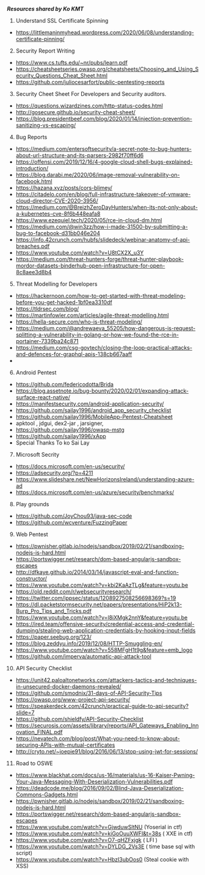 ***Resources shared by Ko KMT***

1. Understand SSL Certificate Spinning
  * https://littlemaninmyhead.wordpress.com/2020/06/08/understanding-certificate-pinning/
2. Security Report Writing
  * https://www.cs.tufts.edu/~nr/pubs/learn.pdf
  * https://cheatsheetseries.owasp.org/cheatsheets/Choosing_and_Using_Security_Questions_Cheat_Sheet.html
  * https://github.com/juliocesarfort/public-pentesting-reports
3. Security Cheet Sheet For Developers and Security auditors.
  * https://questions.wizardzines.com/http-status-codes.html
  * http://gosecure.github.io/security-cheat-sheet/
  * https://blog.presidentbeef.com/blog/2020/01/14/injection-prevention-sanitizing-vs-escaping/
4. Bug Reports
  * https://medium.com/entersoftsecurity/a-secret-note-to-bug-hunters-about-url-structure-and-its-parsers-2982f70ff6d6
  * https://offensi.com/2019/12/16/4-google-cloud-shell-bugs-explained-introduction/
  * https://blog.darabi.me/2020/06/image-removal-vulnerability-on-facebook.html
  * https://hazana.xyz/posts/cors-blimey/
  * https://citadelo.com/en/blog/full-infrastructure-takeover-of-vmware-cloud-director-CVE-2020-3956/
  * https://medium.com/@BreizhZeroDayHunters/when-its-not-only-about-a-kubernetes-cve-8f6b448eafa8
  * https://www.ezequiel.tech/2020/05/rce-in-cloud-dm.html
  * https://medium.com/@win3zz/how-i-made-31500-by-submitting-a-bug-to-facebook-d31bb046e204
  * https://info.42crunch.com/hubfs/slidedeck/webinar-anatomy-of-api-breaches.pdf
  * https://www.youtube.com/watch?v=U8tCX2X_u3Y
  * https://medium.com/threat-hunters-forge/threat-hunter-playbook-mordor-datasets-binderhub-open-infrastructure-for-open-8c8aee3d8b4
5. Threat Modelling for Developers
  * https://hackernoon.com/how-to-get-started-with-threat-modeling-before-you-get-hacked-1bf0ea3310df
  * https://tldrsec.com/blog/
  * https://martinfowler.com/articles/agile-threat-modelling.html
  * https://hella-secure.com/who-is-threat-modeling/
  * https://medium.com/@andrewaeva_55205/how-dangerous-is-request-splitting-a-vulnerability-in-golang-or-how-we-found-the-rce-in-portainer-7339ba24c871
  * https://medium.com/csg-govtech/closing-the-loop-practical-attacks-and-defences-for-graphql-apis-138cb667aaff
  * 
6. Android Pentest
  * https://github.com/federicodotta/Brida
  * https://blog.assetnote.io/bug-bounty/2020/02/01/expanding-attack-surface-react-native/
  * https://manifestsecurity.com/android-application-security/
  * https://github.com/sailay1996/android_app_security_checklist
  * https://github.com/sailay1996/MobileApp-Pentest-Cheatsheet
  * apktool , jdgui, dex2-jar , jarsigner,
  * https://github.com/sailay1996/owasp-mstg 
  * https://github.com/sailay1996/xApp
  * Special Thanks To ko Sai Lay 
7. Microsoft Secrity
  * https://docs.microsoft.com/en-us/security/
  * https://adsecurity.org/?p=4211
  * https://www.slideshare.net/NewHorizonsIreland/understanding-azure-ad
  * https://docs.microsoft.com/en-us/azure/security/benchmarks/
8. Play grounds
  * https://github.com/JoyChou93/java-sec-code
  * https://github.com/wcventure/FuzzingPaper
9. Web Pentest
  * https://pwnisher.gitlab.io/nodejs/sandbox/2019/02/21/sandboxing-nodejs-is-hard.html
  * https://portswigger.net/research/dom-based-angularjs-sandbox-escapes
  * http://dfkaye.github.io/2014/03/14/javascript-eval-and-function-constructor/
  * https://www.youtube.com/watch?v=kbi2KaAzTLg&feature=youtu.be
  * https://old.reddit.com/r/websecurityresearch/
  * https://twitter.com/ippsec/status/1208927508256698369?s=19
  * https://dl.packetstormsecurity.net/papers/presentations/HiP2k13-Burp_Pro_Tips_and_Tricks.pdf
  * https://www.youtube.com/watch?v=l8iXMgk2nnY&feature=youtu.be
  * https://ired.team/offensive-security/credential-access-and-credential-dumping/stealing-web-application-credentials-by-hooking-input-fields
  * https://paper.seebug.org/123/
  * https://blog.zeddyu.info/2019/12/08/HTTP-Smuggling-en/
  * https://www.youtube.com/watch?v=558MFgH1t9g&feature=emb_logo
  * https://github.com/imperva/automatic-api-attack-tool
10. API Security Checklist
  * https://unit42.paloaltonetworks.com/attackers-tactics-and-techniques-in-unsecured-docker-daemons-revealed/
  * https://github.com/smodnix/31-days-of-API-Security-Tips
  * https://owasp.org/www-project-api-security/
  * https://speakerdeck.com/42crunch/practical-guide-to-api-security?slide=7
  * https://github.com/shieldfy/API-Security-Checklist
  * https://securosis.com/assets/library/reports/API_Gateways_Enabling_Innovation_FINAL.pdf
  * https://nevatech.com/blog/post/What-you-need-to-know-about-securing-APIs-with-mutual-certificates
  * http://cryto.net/~joepie91/blog/2016/06/13/stop-using-jwt-for-sessions/
11. Road to OSWE
  * https://www.blackhat.com/docs/us-16/materials/us-16-Kaiser-Pwning-Your-Java-Messaging-With-Deserialization-Vulnerabilities.pdf
  * https://deadcode.me/blog/2016/09/02/Blind-Java-Deserialization-Commons-Gadgets.html
  * https://pwnisher.gitlab.io/nodejs/sandbox/2019/02/21/sandboxing-nodejs-is-hard.html
  * https://portswigger.net/research/dom-based-angularjs-sandbox-escapes
  * https://www.youtube.com/watch?v=GjwduwSltNU (Yoserial in ctf)
  * https://www.youtube.com/watch?v=kiGoOuuXWFI&t=38s ( XXE in ctf)
  * https://www.youtube.com/watch?v=O7-qHZFxjgk ( LFI )
  * https://www.youtube.com/watch?v=DYLDG_2Vs3E ( time base sql with script)
  * https://www.youtube.com/watch?v=HbzI3ubOos0 (Steal cookie with XSS)